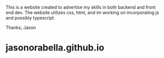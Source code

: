 This is a website created to advertise my skills in both backend and front end dev. The website utilizes css, html, and im working on incorporating js and possibly typescript. 

Thanks,
Jason

# jasonorabella.github.io
